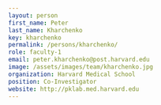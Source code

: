 ```yaml
---
layout: person
first_name: Peter
last_name: Kharchenko
key: kharchenko
permalink: /persons/kharchenko/
role: faculty-1
email: peter.kharchenko@post.harvard.edu
image: /assets/images/team/kharchenko.jpg
organization: Harvard Medical School
position: Co-Investigator
website: http://pklab.med.harvard.edu
---
```

